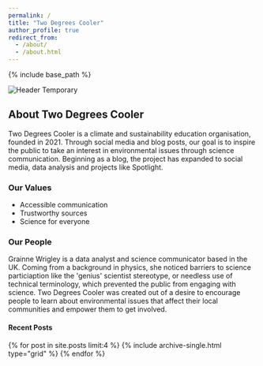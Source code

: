 ```yaml
---
permalink: /
title: "Two Degrees Cooler"
author_profile: true
redirect_from: 
  - /about/
  - /about.html
---
```


{% include base_path %}

<img src="{{ base_path }}/images/Header-temporary.jpg" alt="Header Temporary">

## About Two Degrees Cooler

Two Degrees Cooler is a climate and sustainability education organisation, founded in 2021. Through social media and blog posts, our goal is to inspire the public to take an interest in environmental issues through science communication. Beginning as a blog, the project has expanded to social media, data analysis and projects like Spotlight. 

### Our Values

<ul>
<li>Accessible communication</li>
<li>Trustworthy sources</li>
<li>Science for everyone</li>
</ul>

### Our People

Grainne Wrigley is a data analyst and science communicator based in the UK. Coming from a background in physics, she noticed barriers to science particiaption like the 'genius' scientist stereotype, or needless use of technical terminology, which prevented the public from engaging with science. Two Degrees Cooler was created out of a desire to encourage people to learn about environmental issues that affect their local communities and empower them to get involved.


<div class="page__related-home">
  <div class="page__inner-wrap">
    <h4 class="page__related-title">Recent Posts</h4>
    <div class="grid__wrapper">
      {% for post in site.posts limit:4 %}
        {% include archive-single.html type="grid" %}
      {% endfor %}
    </div>
  </div>
</div>
